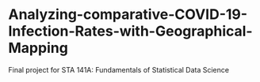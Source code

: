 # Analyzing-comparative-COVID-19-Infection-Rates-with-Geographical-Mapping
Final project for STA 141A: Fundamentals of Statistical Data Science

